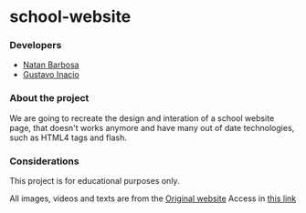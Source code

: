 # school-website

### Developers
- [Natan Barbosa](https://github.com/NatanBarbosa)
- [Gustavo Inacio](https://github.com/Gustavo-Inacio)

### About the project
We are going to recreate the design and interation of a school website page, that doesn't works anymore and have many out of date technologies, such as HTML4 tags and flash.

### Considerations
This project is for educational purposes only. 

All images, videos and texts are from the [Original website](http://www.escolalianca.com.br/o%20colegio.html)
Access in [this link](https://gustavo-inacio.github.io/school-website/)

